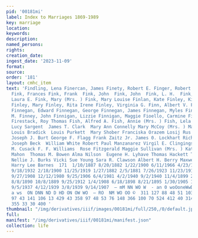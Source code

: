 ```yaml
---
pid: '00181mi'
label: Index to Marriages 1869-1989
key: marriage
location: 
keywords: 
description: 
named_persons: 
rights: 
creation_date: 
ingest_date: '2023-11-09'
format: 
source: 
order: '181'
layout: cmhc_item
text: 'Findling, Lena Finercan, James Finety, Robert E. Finger, Robert W. Fink, Cecelia
  Fink, Frances Fink, Frank  Fink, John  Fink, John  Fink, L. H.  Fink, Laura  Fink,
  Laura E. Fink, Mary (Mrs. ) Fink, Mary Louise Finlan, Kate Finley, Kitty Patricia
  Finley, Mary Finley, Rita Irene Finley, Virginia G. Finn, Albert V. Finnegan, Dora
  Finnegan, Edward Finnegan, George Finnegan, James Finnegan, Myles Finnegan, Rose
  M. Finney, John Finnigan, Lizzie Finnigan, Maggie Fioello, Carmine Fipps, W. E.
  Firestack, Roy Thomas Fish, Alfred A. Fish, Annie (Mrs. ) Fish, Lela Elvira Fish,
  Lucy Sargent  James T. Clark  Mary Ann Connelly Mary McCoy (Mrs. ) Marlene F. Thompson
  Louis Bradick  Louis Purkett  Mary Shober Franciska Orazem Losij Rus  Retta Johnson
  Joseph J. Burt George F. Flagg Frank Zaitz Jr. James 0. Lockhart Richard O''Connell
  Joseph Beck  William White Robert Paul Manzanarez Virgil E. Clingingsmith Lauretta
  M. Cusack F. F. Williams  Rose Fitzgerald Maggie Sullivan (Mrs. ) Kate Marron  Maggie
  Mahon  Thomas M. Bowen Alma Nilson  Eugene H. Lyhave Thomas Hackett Terresa Capra
  Nellie J. Burks Vicki Sue Young Sara R. Clawson Albert H. Berry Maxwell R. Biaz
  Harry Lee Barnes  171  1/10/1887 8/20/1882 1/22/1900 6/11/1966 4/23/1899 10/26/1919
  9/18/1932 2/18/1900 11/25/1919 1/27/1882 2/5/1881 7/26/1923 11/23/1919 7/2/1938
  9/27/1908 12/12/1980 9/25/1906 6/4/1981 4/2/1940 9/2/1940 11/4/1899 2/4/1924 4/17/1897
  8/8/1890 10/8/1889 9/25/1912 1/4/1908 6/18/1898 8/21/1895 1/30/1905 12/27/1916 1/28/1967
  9/5/1937 4/12/1939 3/8/1939 9/14/1907  — mM NN WO W  - an 0 woOoneWwDdDown ©O Nw  ae
  a ws  ON DNN ND D HD ON OW WO  — RO  NM WO OO ©  311 127 88 48 51 103 245 91 106
  97 43 141 106 13 429 43 358 97 48 53 76 148 366 100 70 524 412 40 314 294 46 96
  355 33 30 400 '
thumbnail: "/img/derivatives/iiif/images/00181mi/full/250,/0/default.jpg"
full: 
manifest: "/img/derivatives/iiif/00181mi/manifest.json"
collection: life
---
```

